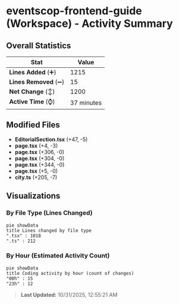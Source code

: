 # eventscop-frontend-guide (Workspace) - Activity Summary 

## Overall Statistics

| Stat                   | Value                                                             |
| ---------------------- | ----------------------------------------------------------------- |
| **Lines Added** (➕)   | 1215                                          |
| **Lines Removed** (➖) | 15                                        |
| **Net Change** (↕)    | 1200                |
| **Active Time** (⌚)   | 37 minutes |


## Modified Files
- **EditorialSection.tsx** (+47, -5)
- **page.tsx** (+4, -3)
- **page.tsx** (+306, -0)
- **page.tsx** (+304, -0)
- **page.tsx** (+344, -0)
- **page.tsx** (+5, -0)
- **city.ts** (+205, -7)

## Visualizations

### By File Type (Lines Changed)

```mermaid
pie showData
title Lines changed by file type
".tsx" : 1018
".ts" : 212
```

### By Hour (Estimated Activity Count)

```mermaid
pie showData
title Coding activity by hour (count of changes)
"00h" : 15
"23h" : 12
```


> **Last Updated:** 10/31/2025, 12:55:21 AM